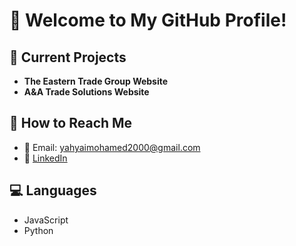 # 👋 Welcome to My GitHub Profile!

## 🚀 Current Projects
- **The Eastern Trade Group Website**
- **A&A Trade Solutions Website**

## 💬 How to Reach Me
- 📧 Email: yahyaimohamed2000@gmail.com
- 🔗 [LinkedIn](https://www.linkedin.com/in/ym2000)

## 💻 Languages
- JavaScript
- Python
